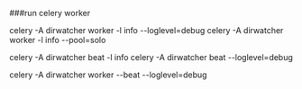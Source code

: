 
###run celery worker

celery -A dirwatcher worker -l info --loglevel=debug
celery -A dirwatcher worker -l info --pool=solo

celery -A dirwatcher beat -l info
celery -A dirwatcher beat --loglevel=debug


celery -A dirwatcher worker --beat --loglevel=debug